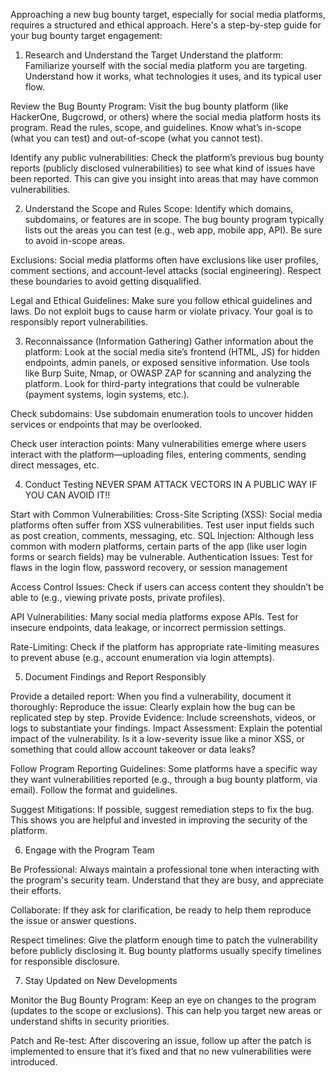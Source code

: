 

 


Approaching a new bug bounty target, especially for social media platforms, requires a structured and ethical approach. Here's a step-by-step guide for your bug bounty target engagement:




1. Research and Understand the Target
Understand the platform: Familiarize yourself with the social media platform you are targeting. Understand how it works, what technologies it uses, and its typical user flow.

Review the Bug Bounty Program: Visit the bug bounty platform (like HackerOne, Bugcrowd, or others) where the social media platform hosts its program. Read the rules, scope, and guidelines. Know what’s in-scope (what you can test) and out-of-scope (what you cannot test).

Identify any public vulnerabilities: Check the platform’s previous bug bounty reports (publicly disclosed vulnerabilities) to see what kind of issues have been reported. This can give you insight into areas that may have common vulnerabilities.




2. Understand the Scope and Rules
Scope: Identify which domains, subdomains, or features are in scope. The bug bounty program typically lists out the areas you can test (e.g., web app, mobile app, API). Be sure to avoid in-scope areas.

Exclusions: Social media platforms often have exclusions like user profiles, comment sections, and account-level attacks (social engineering). Respect these boundaries to avoid getting disqualified.

Legal and Ethical Guidelines: Make sure you follow ethical guidelines and laws. Do not exploit bugs to cause harm or violate privacy. Your goal is to responsibly report vulnerabilities.




3. Reconnaissance (Information Gathering)
Gather information about the platform:
Look at the social media site’s frontend (HTML, JS) for hidden endpoints, admin panels, or exposed sensitive information.
Use tools like Burp Suite, Nmap, or OWASP ZAP for scanning and analyzing the platform.
Look for third-party integrations that could be vulnerable (payment systems, login systems, etc.).

Check subdomains: Use subdomain enumeration tools to uncover hidden services or endpoints that may be overlooked.

Check user interaction points: Many vulnerabilities emerge where users interact with the platform—uploading files, entering comments, sending direct messages, etc.





4. Conduct Testing NEVER SPAM ATTACK VECTORS IN A PUBLIC WAY IF YOU CAN AVOID IT!!

Start with Common Vulnerabilities:
Cross-Site Scripting (XSS): Social media platforms often suffer from XSS vulnerabilities. Test user input fields such as post creation, comments, messaging, etc.
SQL Injection: Although less common with modern platforms, certain parts of the app (like user login forms or search fields) may be vulnerable.
Authentication Issues: Test for flaws in the login flow, password recovery, or session management

Access Control Issues: Check if users can access content they shouldn’t be able to (e.g., viewing private posts, private profiles).

API Vulnerabilities: Many social media platforms expose APIs. Test for insecure endpoints, data leakage, or incorrect permission settings.

Rate-Limiting: Check if the platform has appropriate rate-limiting measures to prevent abuse (e.g., account enumeration via login attempts).






5. Document Findings and Report Responsibly

Provide a detailed report: When you find a vulnerability, document it thoroughly:
Reproduce the issue: Clearly explain how the bug can be replicated step by step.
Provide Evidence: Include screenshots, videos, or logs to substantiate your findings.
Impact Assessment: Explain the potential impact of the vulnerability. Is it a low-severity issue like a minor XSS, or something that could allow account takeover or data leaks?

Follow Program Reporting Guidelines: Some platforms have a specific way they want vulnerabilities reported (e.g., through a bug bounty platform, via email). Follow the format and guidelines.

Suggest Mitigations: If possible, suggest remediation steps to fix the bug. This shows you are helpful and invested in improving the security of the platform.




6. Engage with the Program Team

Be Professional: Always maintain a professional tone when interacting with the program's security team. Understand that they are busy, and appreciate their efforts.

Collaborate: If they ask for clarification, be ready to help them reproduce the issue or answer questions.

Respect timelines: Give the platform enough time to patch the vulnerability before publicly disclosing it. Bug bounty platforms usually specify timelines for responsible disclosure.




7. Stay Updated on New Developments

Monitor the Bug Bounty Program: Keep an eye on changes to the program (updates to the scope or exclusions). This can help you target new areas or understand shifts in security priorities.

Patch and Re-test: After discovering an issue, follow up after the patch is implemented to ensure that it’s fixed and that no new vulnerabilities were introduced.